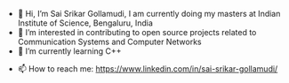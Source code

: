 - 👋 Hi, I’m Sai Srikar Gollamudi, I am currently doing my masters at Indian Institute of Science, Bengaluru, India
- 👀 I’m interested in contributing to open source projects related to Communication Systems and Computer Networks
- 🌱 I’m currently learning C++
<!--- 💞️ I’m looking to collaborate on projects related to ns3 simulator and MATLAB
--->
- 📫 How to reach me: https://www.linkedin.com/in/sai-srikar-gollamudi/

<!---
sai-srikar-g/sai-srikar-g is a ✨ special ✨ repository because its `README.md` (this file) appears on your GitHub profile.
You can click the Preview link to take a look at your changes.
--->
